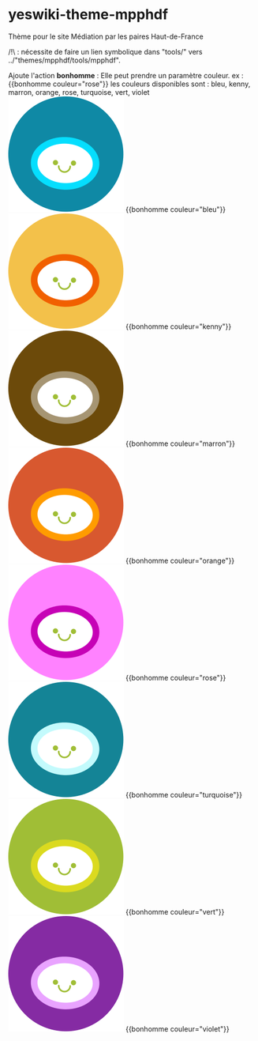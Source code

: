 # yeswiki-theme-mpphdf
Thème pour le site Médiation par les paires Haut-de-France

/!\ : nécessite de faire un lien symbolique dans "tools/" vers ../"themes/mpphdf/tools/mpphdf".

Ajoute l'action **bonhomme** :
Elle peut prendre un paramètre couleur. ex : {{bonhomme couleur="rose"}}
les couleurs disponibles sont : bleu, kenny, marron, orange, rose, turquoise, vert, violet
![bonhomme bleu](./images/bonhomme_bleu.svg) {{bonhomme couleur="bleu"}}
![bonhomme kenny](./images/bonhomme_kenny.svg) {{bonhomme couleur="kenny"}}
![bonomme marron](./images/bonhomme_marron.svg) {{bonhomme couleur="marron"}}
![bonhomme orange](./images/bonhomme_orange.svg) {{bonhomme couleur="orange"}}
![bonhomme rose](./images/bonhomme_rose.svg) {{bonhomme couleur="rose"}}
![bonhomme turquoise](./images/bonhomme_turquoise.svg) {{bonhomme couleur="turquoise"}}
![bonhomme vert](./images/bonhomme_vert.svg) {{bonhomme couleur="vert"}}
![bonhomme violet](./images/bonhomme_violet.svg) {{bonhomme couleur="violet"}}
